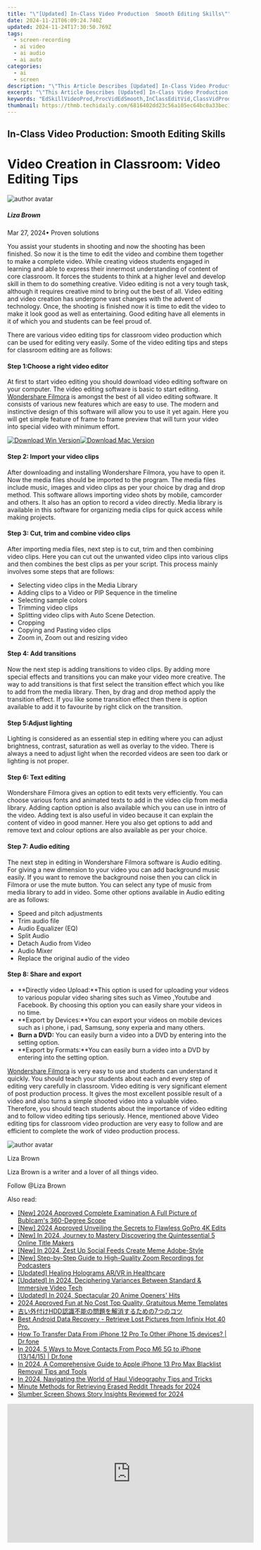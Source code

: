 ```yaml
---
title: "\"[Updated] In-Class Video Production  Smooth Editing Skills\""
date: 2024-11-21T06:09:24.740Z
updated: 2024-11-24T17:30:50.769Z
tags: 
  - screen-recording
  - ai video
  - ai audio
  - ai auto
categories: 
  - ai
  - screen
description: "\"This Article Describes [Updated] In-Class Video Production: Smooth Editing Skills\""
excerpt: "\"This Article Describes [Updated] In-Class Video Production: Smooth Editing Skills\""
keywords: "EdSkillVideoProd,ProcVidEdSmooth,InClassEditVid,ClassVidProduction,VideoEdTechniques,SmoothClipEditing,EditingInSchool"
thumbnail: https://thmb.techidaily.com/6816402dd23c56a105ec64bc0a33bec17942a9ec34c261fc2115b1bb0464ace8.jpg
---
```


## In-Class Video Production: Smooth Editing Skills

# Video Creation in Classroom: Video Editing Tips

![author avatar](https://lh5.googleusercontent.com/-AIMmjowaFs4/AAAAAAAAAAI/AAAAAAAAABc/Y5UmwDaI7HU/s250-c-k/photo.jpg)

##### Liza Brown

 Mar 27, 2024• Proven solutions

You assist your students in shooting and now the shooting has been finished. So now it is the time to edit the video and combine them together to make a complete video. While creating videos students engaged in learning and able to express their innermost understanding of content of core classroom. It forces the students to think at a higher level and develop skill in them to do something creative. Video editing is not a very tough task, although it requires creative mind to bring out the best of all. Video editing and video creation has undergone vast changes with the advent of technology. Once, the shooting is finished now it is time to edit the video to make it look good as well as entertaining. Good editing have all elements in it of which you and students can be feel proud of.

There are various video editing tips for classroom video production which can be used for editing very easily. Some of the video editing tips and steps for classroom editing are as follows:

#### Step 1:Choose a right video editor

At first to start video editing you should download video editing software on your computer. The video editing software is basic to start editing. [Wondershare Filmora](https://tools.techidaily.com/wondershare/filmora/download/) is amongst the best of all video editing software. It consists of various new features which are easy to use. The modern and instinctive design of this software will allow you to use it yet again. Here you will get simple feature of frame to frame preview that will turn your video into special video with minimum effort.

[![Download Win Version](https://images.wondershare.com/filmora/guide/download-btn-win.jpg)](https://tools.techidaily.com/wondershare/filmora/download/)[![Download Mac Version](https://images.wondershare.com/filmora/guide/download-btn-mac.jpg)](https://tools.techidaily.com/wondershare/filmora/download/)

#### Step 2: Import your video clips

After downloading and installing Wondershare Filmora, you have to open it. Now the media files should be imported to the program. The media files include music, images and video clips as per your choice by drag and drop method. This software allows importing video shots by mobile, camcorder and others. It also has an option to record a video directly. Media library is available in this software for organizing media clips for quick access while making projects.

#### Step 3: Cut, trim and combine video clips

After importing media files, next step is to cut, trim and then combining video clips. Here you can cut out the unwanted video clips into various clips and then combines the best clips as per your script. This process mainly involves some steps that are follows:

* Selecting video clips in the Media Library
* Adding clips to a Video or PIP Sequence in the timeline
* Selecting sample colors
* Trimming video clips
* Splitting video clips with Auto Scene Detection.
* Cropping
* Copying and Pasting video clips
* Zoom in, Zoom out and resizing video

#### Step 4: Add transitions

Now the next step is adding transitions to video clips. By adding more special effects and transitions you can make your video more creative. The way to add transitions is that first select the transition effect which you like to add from the media library. Then, by drag and drop method apply the transition effect. If you like some transition effect then there is option available to add it to favourite by right click on the transition.

#### Step 5:Adjust lighting

Lighting is considered as an essential step in editing where you can adjust brightness, contrast, saturation as well as overlay to the video. There is always a need to adjust light when the recorded videos are seen too dark or lighting is not proper.

#### Step 6: Text editing

Wondershare Filmora gives an option to edit texts very efficiently. You can choose various fonts and animated texts to add in the video clip from media library. Adding caption option is also available which you can use in intro of the video. Adding text is also useful in video because it can explain the content of video in good manner. Here you also get options to add and remove text and colour options are also available as per your choice.

#### Step 7: Audio editing

The next step in editing in Wondershare Filmora software is Audio editing. For giving a new dimension to your video you can add background music easily. If you want to remove the background noise then you can click in Filmora or use the mute button. You can select any type of music from media library to add in video. Some other options available in Audio editing are as follows:

* Speed and pitch adjustments
* Trim audio file
* Audio Equalizer (EQ)
* Split Audio
* Detach Audio from Video
* Audio Mixer
* Replace the original audio of the video

#### Step 8: Share and export

* **Directly video Upload:**This option is used for uploading your videos to various popular video sharing sites such as Vimeo ,Youtube and Facebook. By choosing this option you can easily share your videos in no time.
* **Export by Devices:**You can export your videos on mobile devices such as i phone, i pad, Samsung, sony experia and many others.
* **Burn a DVD:** You can easily burn a video into a DVD by entering into the setting option.
* **Export by Formats:**You can easily burn a video into a DVD by entering into the setting option.

[Wondershare Filmora](https://tools.techidaily.com/wondershare/filmora/download/) is very easy to use and students can understand it quickly. You should teach your students about each and every step of editing very carefully in classroom. Video editing is very significant element of post production process. It gives the most excellent possible result of a video and also turns a simple shooted video into a valuable video. Therefore, you should teach students about the importance of video editing and to follow video editing tips seriously. Hence, mentioned above Video editing tips for classroom video production are very easy to follow and are efficient to complete the work of video production process.

![author avatar](https://lh5.googleusercontent.com/-AIMmjowaFs4/AAAAAAAAAAI/AAAAAAAAABc/Y5UmwDaI7HU/s250-c-k/photo.jpg)

Liza Brown

Liza Brown is a writer and a lover of all things video.

Follow @Liza Brown


<ins class="adsbygoogle"
     style="display:block"
     data-ad-format="autorelaxed"
     data-ad-client="ca-pub-7571918770474297"
     data-ad-slot="1223367746"></ins>



<ins class="adsbygoogle"
     style="display:block"
     data-ad-client="ca-pub-7571918770474297"
     data-ad-slot="8358498916"
     data-ad-format="auto"
     data-full-width-responsive="true"></ins>


<span class="atpl-alsoreadstyle">Also read:</span>
<div><ul>
<li><a href="https://fox-blue.techidaily.com/new-2024-approved-complete-examination-a-full-picture-of-bublcams-360-degree-scope/"><u>[New] 2024 Approved Complete Examination A Full Picture of Bublcam's 360-Degree Scope</u></a></li>
<li><a href="https://fox-blue.techidaily.com/new-2024-approved-unveiling-the-secrets-to-flawless-gopro-4k-edits/"><u>[New] 2024 Approved Unveiling the Secrets to Flawless GoPro 4K Edits</u></a></li>
<li><a href="https://fox-blue.techidaily.com/new-in-2024-journey-to-mastery-discovering-the-quintessential-5-online-title-makers/"><u>[New] In 2024, Journey to Mastery Discovering the Quintessential 5 Online Title Makers</u></a></li>
<li><a href="https://fox-blue.techidaily.com/new-in-2024-zest-up-social-feeds-create-meme-adobe-style/"><u>[New] In 2024, Zest Up Social Feeds Create Meme Adobe-Style</u></a></li>
<li><a href="https://screen-sharing-recording.techidaily.com/new-step-by-step-guide-to-high-quality-zoom-recordings-for-podcasters/"><u>[New] Step-by-Step Guide to High-Quality Zoom Recordings for Podcasters</u></a></li>
<li><a href="https://some-knowledge.techidaily.com/updated-healing-holograms-arvr-in-healthcare/"><u>[Updated] Healing Holograms AR/VR in Healthcare</u></a></li>
<li><a href="https://fox-blue.techidaily.com/updated-in-2024-deciphering-variances-between-standard-and-immersive-video-tech/"><u>[Updated] In 2024, Deciphering Variances Between Standard & Immersive Video Tech</u></a></li>
<li><a href="https://fox-blue.techidaily.com/updated-in-2024-spectacular-20-anime-openers-hits/"><u>[Updated] In 2024, Spectacular 20 Anime Openers' Hits</u></a></li>
<li><a href="https://some-techniques.techidaily.com/2024-approved-fun-at-no-cost-top-quality-gratuitous-meme-templates/"><u>2024 Approved Fun at No Cost Top Quality, Gratuitous Meme Templates</u></a></li>
<li><a href="https://win-community.techidaily.com/hdd7/"><u>古い外付けHDD認識不能の問題を解消するための7つのコツ</u></a></li>
<li><a href="https://phone-solutions.techidaily.com/best-android-data-recovery-retrieve-lost-pictures-from-infinix-hot-40-pro-by-fonelab-android-recover-pictures/"><u>Best Android Data Recovery - Retrieve Lost Pictures from Infinix Hot 40 Pro.</u></a></li>
<li><a href="https://blog-min.techidaily.com/how-to-transfer-data-from-iphone-12-pro-to-other-iphone-15-devices-drfone-by-drfone-transfer-data-from-ios-transfer-data-from-ios/"><u>How To Transfer Data From iPhone 12 Pro To Other iPhone 15 devices? | Dr.fone</u></a></li>
<li><a href="https://android-transfer.techidaily.com/in-2024-5-ways-to-move-contacts-from-poco-m6-5g-to-iphone-131415-drfone-by-drfone-transfer-from-android-transfer-from-android/"><u>In 2024, 5 Ways to Move Contacts From Poco M6 5G to iPhone (13/14/15) | Dr.fone</u></a></li>
<li><a href="https://ios-unlock.techidaily.com/in-2024-a-comprehensive-guide-to-apple-iphone-13-pro-max-blacklist-removal-tips-and-tools-by-drfone-ios/"><u>In 2024, A Comprehensive Guide to Apple iPhone 13 Pro Max Blacklist Removal Tips and Tools</u></a></li>
<li><a href="https://fox-cloud.techidaily.com/in-2024-navigating-the-world-of-haul-videography-tips-and-tricks/"><u>In 2024, Navigating the World of Haul Videography Tips and Tricks</u></a></li>
<li><a href="https://fox-blue.techidaily.com/minute-methods-for-retrieving-erased-reddit-threads-for-2024/"><u>Minute Methods for Retrieving Erased Reddit Threads for 2024</u></a></li>
<li><a href="https://fox-blue.techidaily.com/slumber-screen-shows-story-insights-reviewed-for-2024/"><u>Slumber Screen Shows Story Insights Reviewed for 2024</u></a></li>
</ul></div>

<!-- affiliate ads begin -->
<iframe width="560" height="315" src="https://www.youtube.com/embed/0OxkndZbIA4?si=TWJlkTbYKsVag8-q&autoplay=1" title="YouTube video player" frameborder="0" allow="accelerometer; autoplay; clipboard-write; encrypted-media; gyroscope; picture-in-picture; web-share" referrerpolicy="strict-origin-when-cross-origin" allowfullscreen></iframe>
<!-- affiliate ads end -->

